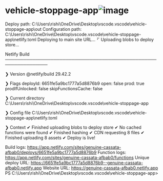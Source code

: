 # vehicle-stoppage-app![image](https://github.com/Rishuu2308/vehicle-stoppage-app/assets/104299247/d7bc7487-a301-47d0-bbc9-210b5340a5e7)
Deploy path:        C:\Users\rishi\OneDrive\Desktop\vscode\.vscode\vehicle-stoppage-app\out
Configuration path: C:\Users\rishi\OneDrive\Desktop\vscode\.vscode\vehicle-stoppage-app\netlify.toml
Deploying to main site URL...
⠋ Uploading blobs to deploy store...

Netlify Build
────────────────────────────────────────────────────────────────

❯ Version
  @netlify/build 29.42.2

❯ Flags
  deployId: 6651fe5a9bc1777a5d8876b9
  open: false
  prod: true
  prodIfUnlocked: false
  skipFunctionsCache: false

❯ Current directory
  C:\Users\rishi\OneDrive\Desktop\vscode\.vscode\vehicle-stoppage-app

❯ Config file
  C:\Users\rishi\OneDrive\Desktop\vscode\.vscode\vehicle-stoppage-app\netlify.toml

❯ Context
✔ Finished uploading blobs to deploy store
✔ No cached functions were found
✔ Finished hashing
✔ CDN requesting 8 files
✔ Finished uploading 8 assets
✔ Deploy is live!

Build logs:        https://app.netlify.com/sites/genuine-cassata-afbab0/deploys/6651fe5a9bc1777a5d8876b9
Function logs:     https://app.netlify.com/sites/genuine-cassata-afbab0/functions
Unique deploy URL: https://6651fe5a9bc1777a5d8876b9--genuine-cassata-afbab0.netlify.app
Website URL:       https://genuine-cassata-afbab0.netlify.app
PS C:\Users\rishi\OneDrive\Desktop\vscode\.vscode\vehicle-stoppage-app>

